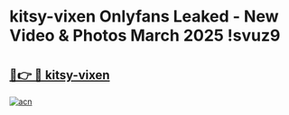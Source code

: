# kitsy-vixen Onlyfans Leaked - New Video & Photos March 2025 !svuz9

# <h2><a href="https://z0q4wx.iuczelnia.edu.pl?title=kitsy-vixen&ref=svuz9">🔗👉 🔴 kitsy-vixen</a></h2>

[![acn](https://github.com/user-attachments/assets/0f9c940e-d8b0-45ae-aac7-cd30a18b3e1c)](https://z0q4wx.iuczelnia.edu.pl?title=kitsy-vixen&ref=svuz9)

